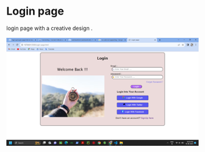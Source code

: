 # Login page
login page with a creative design . <br><br>
![screenshot](./images/Screenshot_20230810_095925.png)
